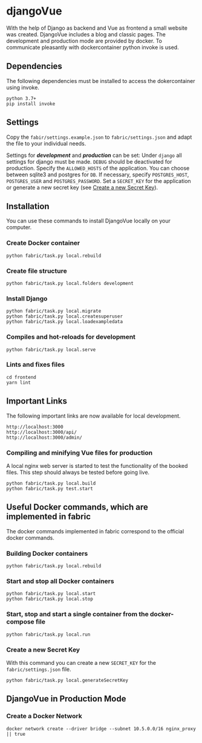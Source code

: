# djangoVue

With the help of Django as backend and Vue as frontend a small website was created. DjangoVue includes a blog and classic pages. 
The development and production mode are provided by docker. To communicate pleasantly with dockercontainer python invoke is used. 



## Dependencies

The following dependencies must be installed to access the dokercontainer using invoke.

```
python 3.7+
pip install invoke
```


## Settings

Copy the `fabir/settings.example.json` to `fabric/settings.json` and adapt the file to your individual needs.

Settings for ***development*** and ***production*** can be set:
Under `django` all settings for django must be made. 
`DEBUG` should be deactivated for production. 
Specify the `ALLOWED_HOSTS` of the application.
You can choose between sqlite3 and postgres for `DB`.
If necessary, specify `POSTGRES_HOST`, `POSTGRES_USER` and `POSTGRES_PASSWORD`.
Set a `SECRET_KEY` for the application or generate a new secret key (see [Create a new Secret Key](#Create-a-new-Secret-Key)).


## Installation

You can use these commands to install DjangoVue locally on your computer.



### Create Docker container

```
python fabric/task.py local.rebuild
```



### Create file structure

```
python fabric/task.py local.folders development
```


### Install Django

```
python fabric/task.py local.migrate
python fabric/task.py local.createsuperuser
python fabric/task.py local.loadexampledata
```


### Compiles and hot-reloads for development
```
python fabric/task.py local.serve
```





### Lints and fixes files
```
cd frontend
yarn lint
```


## Important Links

The following important links are now available for local development.
```
http://localhost:3000
http://localhost:3000/api/
http://localhost:3000/admin/
```


### Compiling and minifying Vue files for production

A local nginx web server is started to test the functionality of the booked files. This step should always be tested before going live.

```
python fabric/task.py local.build
python fabric/task.py test.start
```



## Useful Docker commands, which are implemented in fabric

The docker commands implemented in fabric correspond to the official docker commands.


### Building Docker containers

```
python fabric/task.py local.rebuild
```

### Start and stop all Docker containers

```
python fabric/task.py local.start
python fabric/task.py local.stop
```

### Start, stop and start a single container from the docker-compose file

```
python fabric/task.py local.run
```


### Create a new Secret Key

With this command you can create a new `SECRET_KEY` for the `fabric/settings.json` file.

```
python fabric/task.py local.generateSecretKey
```


## DjangoVue in Production Mode

### Create a Docker Network
```
docker network create --driver bridge --subnet 10.5.0.0/16 nginx_proxy || true